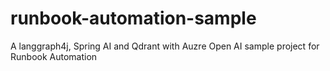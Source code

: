 # runbook-automation-sample
A langgraph4j, Spring AI and Qdrant with Auzre Open AI sample project for Runbook Automation 
